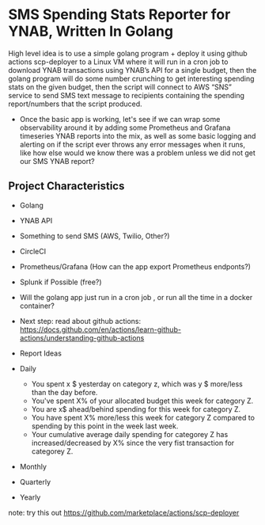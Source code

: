 # SMS Spending Stats Reporter for YNAB, Written In Golang

High level idea is to use a simple golang program + deploy it using github actions scp-deployer to a Linux VM where it will run in a cron job to download YNAB transactions using YNAB’s API for a single budget, then the golang program will do some number crunching to get interesting spending stats on the given budget, then the script will connect to AWS “SNS” service to send SMS text message to recipients containing the spending report/numbers that the script produced.

- Once the basic app is working, let's see if we can wrap some observability around it by adding some Prometheus and Grafana timeseries YNAB reports into the mix, as well as some basic logging and alerting on if the script ever throws any error messages when it runs, like how else would we know there was a problem unless we did not get our SMS YNAB report?

## Project Characteristics
- Golang
- YNAB API
- Something to send SMS (AWS, Twilio, Other?) 
- CircleCI
- Prometheus/Grafana (How can the app export Prometheus endponts?)
- Splunk if Possible (free?)
- Will the golang app just run in a cron job , or run all the time in a docker container?

- Next step: read about github actions: https://docs.github.com/en/actions/learn-github-actions/understanding-github-actions

- Report Ideas
- Daily
  - You spent x $ yesterday on category z, which was y $ more/less than the day before.
  - You've spent X% of your allocated budget this week for category Z. 
  - You are x$ ahead/behind spending for this week for category Z.
  - You have spent X% more/less this week for category Z compared to spending by this point in the week last week.
  - Your cumulative average daily spending for categorey Z has increased/decreased by X% since the very fist transaction for categorey Z.
- Monthly
- Quarterly
- Yearly

note: try this out https://github.com/marketplace/actions/scp-deployer
